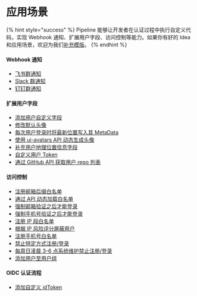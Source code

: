 # 应用场景

{% hint style="success" %}
Pipeline 能够让开发者在认证过程中执行自定义代码，实现 Webhook 通知、扩展用户字段、访问控制等能力。如果你有好的 Idea 和应用场景，欢迎为我们[补充模版](https://github.com/authing/pipeline/blob/master/CONTRIBUTING.md)。
{% endhint %}

#### Webhook 通知

* [飞书群通知](https://github.com/Authing/pipeline/blob/master/src/templates/lark-notify.js)
* [Slack 群通知](https://github.com/Authing/pipeline/blob/master/src/templates/slack-notify.js)
* [钉钉群通知](https://github.com/Authing/pipeline/blob/master/src/templates/dingtalk-notify.js)

#### 扩展用户字段

* [添加用户自定义字段](https://github.com/Authing/pipeline/blob/master/src/templates/persist-metadata.js)
* [修改默认头像](https://github.com/Authing/pipeline/blob/master/src/templates/change-default-avatar.js)
* [每次用户登录时将最新位置写入其 MetaData](https://github.com/Authing/pipeline/blob/master/src/templates/add-location-to-metadata.js)
* [使用 ui-avatars API 动态生成头像](https://github.com/Authing/pipeline/blob/master/src/templates/change-avatar-to-ui-avatars.js)
* [补充用户地理位置信息字段](https://github.com/Authing/pipeline/blob/master/src.src/templates/fill-user-address-field.js)
* [自定义用户 Token](https://github.com/Authing/pipeline/blob/master/src/templates/add-token-field.js)
* [通过 GitHub API 获取用户 repo 列表](https://github.com/Authing/pipeline/blob/master/src/templates/get-repos-from-github-api.js)

#### 访问控制

* [注册邮箱后缀白名单](https://github.com/Authing/pipeline/blob/master/src/templates/email-domain-whitelist.js)
* [通过 API 动态加载白名单](https://github.com/Authing/pipeline/blob/master/src/templates/load-whitelist-on-cloud.js)
* [强制邮箱验证之后才能登录](https://github.com/Authing/pipeline/blob/master/src/templates/force-email-verified.js)
* [强制手机号验证之后才能登录](https://github.com/Authing/pipeline/blob/master/src/templates/force-phone-verifyed.js)
* [注册 IP 段白名单](https://github.com/Authing/pipeline/blob/master/src/templates/ip-range-whitelist.js)
* [根据 IP 风险评分屏蔽用户](https://github.com/Authing/pipeline/blob/master/src/templates/ip-risk-analysis.js)
* [注册手机号白名单](https://github.com/Authing/pipeline/blob/master/src/templates/phone-whitelist.js)
* [禁止特定方式注册/登录](https://github.com/Authing/pipeline/blob/master/src/templates/block-specific-connection.js)
* [每周日凌晨 3-6 点系统维护禁止注册/登录](https://github.com/Authing/pipeline/blob/master/src/templates/block-on-weekend.js)
* [添加用户至用户组](https://github.com/Authing/pipeline/blob/master/src/templates/add-user-to-group.js)

#### OIDC 认证流程

* [添加自定义 idToken](https://github.com/Authing/pipeline/blob/master/src/templates/add-custom-idtoken.js)



